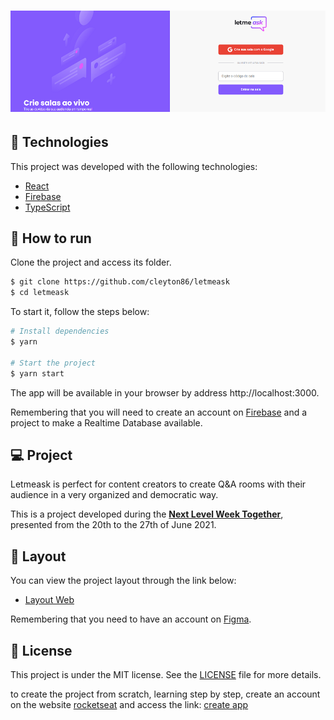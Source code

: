 <h1 align="center">
    <img alt="Letmeask" src="/letmeask.png" />
</h1>

## 🧪 Technologies

This project was developed with the following technologies:

- [React](https://reactjs.org)
- [Firebase](https://firebase.google.com/)
- [TypeScript](https://www.typescriptlang.org/)

## 🚀 How to run

Clone the project and access its folder.

```bash
$ git clone https://github.com/cleyton86/letmeask
$ cd letmeask
```

To start it, follow the steps below:
```bash
# Install dependencies
$ yarn

# Start the project
$ yarn start
```

The app will be available in your browser by address http://localhost:3000.

Remembering that you will need to create an account on [Firebase](https://firebase.google.com/) and a project to make a Realtime Database available.

## 💻 Project

Letmeask is perfect for content creators to create Q&A rooms with their audience in a very organized and democratic way. 

This is a project developed during the **[Next Level Week Together](https://nextlevelweek.com/)**, presented from the 20th to the 27th of June 2021.

## 🔖 Layout

You can view the project layout through the link below:

- [Layout Web](https://www.figma.com/file/u0BQK8rCf2KgzcukdRRCWh/Letmeask/duplicate) 

Remembering that you need to have an account on [Figma](http://figma.com/).

## 📝 License

This project is under the MIT license. See the [LICENSE](LICENSE.md) file for more details.

to create the project from scratch, learning step by step, create an account on the website [rocketseat](https://app.rocketseat.com.br/) and access the link:
[create app](https://app.rocketseat.com.br/node/mission-react-js)


